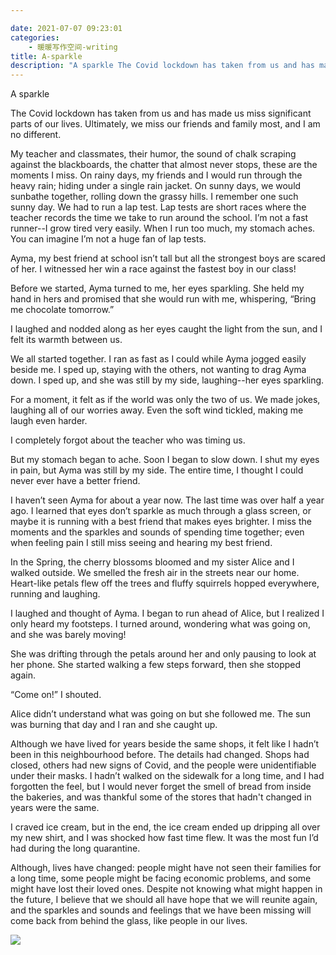 ```yaml
---

date: 2021-07-07 09:23:01
categories:
    - 暖暖写作空间-writing
title: A-sparkle
description: "A sparkle The Covid lockdown has taken from us and has made us miss significant parts of our lives. ..."
---
```


A sparkle

  


  


The Covid lockdown has taken from us and has made us miss significant parts of our lives. Ultimately, we miss our friends and family most, and I am no different.

  


My teacher and classmates, their humor, the sound of chalk scraping against the blackboards, the chatter that almost never stops, these are the moments I miss. On rainy days, my friends and I would run through the heavy rain; hiding under a single rain jacket. On sunny days, we would sunbathe together, rolling down the grassy hills. I remember one such sunny day. We had to run a lap test. Lap tests are short races where the teacher records the time we take to run around the school. I’m not a fast runner--I grow tired very easily. When I run too much, my stomach aches. You can imagine I’m not a huge fan of lap tests.

Ayma, my best friend at school isn’t tall but all the strongest boys are scared of her. I witnessed her win a race against the fastest boy in our class!

Before we started, Ayma turned to me, her eyes sparkling. She held my hand in hers and promised that she would run with me, whispering, “Bring me chocolate tomorrow.”

I laughed and nodded along as her eyes caught the light from the sun, and I felt its warmth between us.

We all started together. I ran as fast as I could while Ayma jogged easily beside me. I sped up, staying with the others, not wanting to drag Ayma down. I sped up, and she was still by my side, laughing--her eyes sparkling. 

For a moment, it felt as if the world was only the two of us. We made jokes, laughing all of our worries away. Even the soft wind tickled, making me laugh even harder.

I completely forgot about the teacher who was timing us. 

But my stomach began to ache. Soon I began to slow down. I shut my eyes in pain, but Ayma was still by my side. The entire time, I thought I could never ever have a better friend.

I haven’t seen Ayma for about a year now. The last time was over half a year ago. I learned that eyes don’t sparkle as much through a glass screen, or maybe it is running with a best friend that makes eyes brighter. I miss the moments and the sparkles and sounds of spending time together; even when feeling pain I still miss seeing and hearing my best friend. 

In the Spring, the cherry blossoms bloomed and my sister Alice and I walked outside. We smelled the fresh air in the streets near our home. Heart-like petals flew off the trees and fluffy squirrels hopped everywhere, running and laughing.

I laughed and thought of Ayma. I began to run ahead of Alice, but I realized I only heard my footsteps. I turned around, wondering what was going on, and she was barely moving! 

She was drifting through the petals around her and only pausing to look at her phone. She started walking a few steps forward, then she stopped again. 

“Come on!” I shouted. 

Alice didn’t understand what was going on but she followed me. The sun was burning that day and I ran and she caught up. 

Although we have lived for years beside the same shops, it felt like I hadn’t been in this neighbourhood before. The details had changed. Shops had closed, others had new signs of Covid, and the people were unidentifiable under their masks. I hadn’t walked on the sidewalk for a long time, and I had forgotten the feel, but I would never forget the smell of bread from inside the bakeries, and was thankful some of the stores that hadn't changed in years were the same.

I craved ice cream, but in the end, the ice cream ended up dripping all over my new shirt, and I was shocked how fast time flew. It was the most fun I’d had during the long quarantine.

  


Although, lives have changed: people might have not seen their families for a long time, some people might be facing economic problems, and some might have lost their loved ones. Despite not knowing what might happen in the future, I believe that we should all have hope that we will reunite again, and the sparkles and sounds and feelings that we have been missing will come back from behind the glass, like people in our lives.

  


![](image_0.gif)